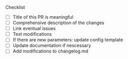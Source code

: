 <!--
Thank you very much for putting in this PR!

Please give a comprehensive description of the changes here.
-->

Checklist
- [ ] Title of this PR is meaningful
- [ ] Comprehensive description of the changes
- [ ] Link eventual issues
- [ ] Test modifications
- [ ] If there are new parameters: update config template
- [ ] Update documentation if nescessary
- [ ] Add modifications to changelog.md
